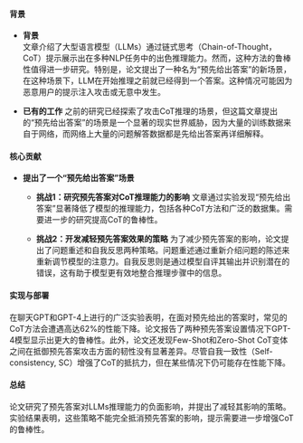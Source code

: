 #### 背景
- **背景**       
    文章介绍了大型语言模型（LLMs）通过链式思考（Chain-of-Thought，CoT）提示展示出在多种NLP任务中的出色推理能力。然而，这种方法的鲁棒性值得进一步研究。特别是，论文提出了一种名为“预先给出答案”的新场景，在这种场景下，LLM在开始推理之前就已经得到一个答案。这种情况可能因为恶意用户的提示注入攻击或无意中发生。

- **已有的工作**
    之前的研究已经探索了攻击CoT推理的场景，但这篇文章提出的“预先给出答案”的场景是一个显著的现实世界威胁，因为大量的训练数据来自于网络，而网络上大量的问题解答数据都是先给出答案再详细解释。

#### 核心贡献
- **提出了一个“预先给出答案”场景**
    - **挑战1：研究预先答案对CoT推理能力的影响**
        文章通过实验发现“预先给出答案”显著降低了模型的推理能力，包括各种CoT方法和广泛的数据集。需要进一步的研究提高CoT的鲁棒性。

    - **挑战2：开发减轻预先答案效果的策略**
        为了减少预先答案的影响，论文提出了问题重述和自我反思两种策略。问题重述通过重新介绍问题的陈述来重新调节模型的注意力。自我反思则是通过模型自评其输出并识别潜在的错误，这有助于模型更有效地整合推理步骤中的信息。

#### 实现与部署
在聊天GPT和GPT-4上进行的广泛实验表明，在面对预先给出的答案时，常见的CoT方法会遭遇高达62%的性能下降。论文报告了两种预先答案设置情况下GPT-4模型显示出更大的鲁棒性。此外，论文还发现Few-Shot和Zero-Shot CoT变体之间在抵御预先答案攻击方面的韧性没有显著差异。尽管自我一致性（Self-consistency, SC）增强了CoT的抵抗力，但在某些情况下仍可能存在性能下降。

#### 总结
论文研究了预先答案对LLMs推理能力的负面影响，并提出了减轻其影响的策略。实验结果表明，这些策略不能完全抵消预先答案的影响，提示需要进一步增强CoT的鲁棒性。